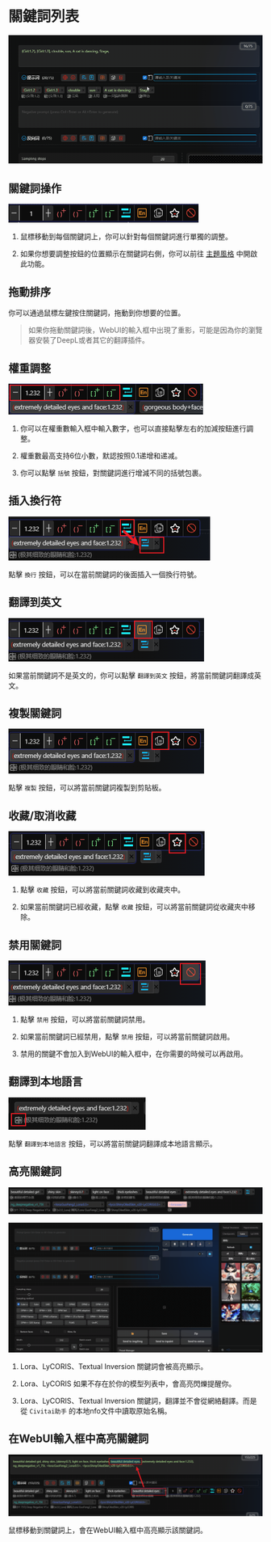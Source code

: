 # 關鍵詞列表

![](../assets/images/demo.quick_adjust.gif)

## 關鍵詞操作

![](../assets/images/ListOfKeywords/btns.png)

1. 鼠標移動到每個關鍵詞上，你可以針對每個關鍵詞進行單獨的調整。

2. 如果你想要調整按鈕的位置顯示在關鍵詞右側，你可以前往 [主題風格](/zh-tw/ThemeStyle.md#主題風格) 中開啟此功能。

## 拖動排序

你可以通過鼠標左鍵按住關鍵詞，拖動到你想要的位置。

> 如果你拖動關鍵詞後，WebUI的輸入框中出現了重影，可能是因為你的瀏覽器安裝了DeepL或者其它的翻譯插件。

## 權重調整

![](../assets/images/ListOfKeywords/weight.png)

1. 你可以在權重數輸入框中輸入數字，也可以直接點擊左右的加減按鈕進行調整。

2. 權重數最高支持6位小數，默認按照0.1递增和递减。

3. 你可以點擊 `括號` 按鈕，對關鍵詞進行增減不同的括號包裹。

## 插入換行符

![](../assets/images/ListOfKeywords/wrap.png)

點擊 `換行` 按鈕，可以在當前關鍵詞的後面插入一個換行符號。

## 翻譯到英文

![](../assets/images/ListOfKeywords/english.png)

如果當前關鍵詞不是英文的，你可以點擊 `翻譯到英文` 按鈕，將當前關鍵詞翻譯成英文。

## 複製關鍵詞

![](../assets/images/ListOfKeywords/copy.png)

點擊 `複製` 按鈕，可以將當前關鍵詞複製到剪貼板。

## 收藏/取消收藏

![](../assets/images/ListOfKeywords/favorite.png)

1. 點擊 `收藏` 按鈕，可以將當前關鍵詞收藏到收藏夾中。

3. 如果當前關鍵詞已經收藏，點擊 `收藏` 按鈕，可以將當前關鍵詞從收藏夾中移除。

## 禁用關鍵詞

![](../assets/images/ListOfKeywords/disable.png)

1. 點擊 `禁用` 按鈕，可以將當前關鍵詞禁用。

2. 如果當前關鍵詞已經禁用，點擊 `禁用` 按鈕，可以將當前關鍵詞啟用。

3. 禁用的關鍵不會加入到WebUI的輸入框中，在你需要的時候可以再啟用。

## 翻譯到本地語言

![](../assets/images/ListOfKeywords/local_language.png)

點擊 `翻譯到本地語言` 按鈕，可以將當前關鍵詞翻譯成本地語言顯示。

## 高亮關鍵詞

![](../assets/images/ListOfKeywords/highlight.png)

![](../assets/images/demo.keyword_detection.gif)

1. Lora、LyCORIS、Textual Inversion 關鍵詞會被高亮顯示。

2. Lora、LyCORIS 如果不存在於你的模型列表中，會高亮閃爍提醒你。

3. Lora、LyCORIS、Textual Inversion 關鍵詞，翻譯並不會從網絡翻譯。而是從 `Civitai助手` 的本地nfo文件中讀取原始名稱。

## 在WebUI輸入框中高亮關鍵詞

![](../assets/images/ListOfKeywords/highlight_input.png)

鼠標移動到關鍵詞上，會在WebUI輸入框中高亮顯示該關鍵詞。